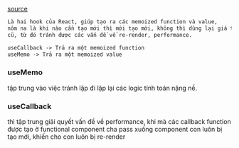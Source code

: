[source](https://kysumattien.com/the-ultimate-guide-about-useMemo-and-useCallback)

```html
Là hai hook của React, giúp tạo ra các memoized function và value,
nôm na là khi nào cần tạo mới thì mới tạo mới, không thì dùng lại giá trị
cũ, từ đó tránh được các vấn đề về re-render, performance.
```

```html
useCallback -> Trả ra một memoized function
useMemo -> Trả ra một memoized value
```


### useMemo
tập trung vào việc tránh lặp đi lặp lại các logic tính toán nặng nề.


### useCallback
thì tập trung giải quyết vấn đề về performance, khi mà các callback function
được tạo ở functional component cha pass xuống component con luôn bị tạo mới,
khiến cho con luôn bị re-render

